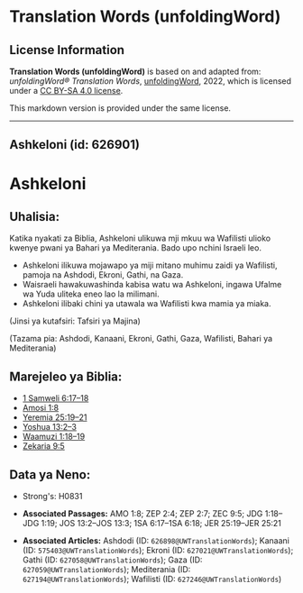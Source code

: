 # Translation Words (unfoldingWord)

## License Information

**Translation Words (unfoldingWord)** is based on and adapted from: _unfoldingWord® Translation Words_, [unfoldingWord](https://unfoldingword.org/utw), 2022, which is licensed under a [CC BY-SA 4.0 license](https://creativecommons.org/licenses/by-sa/4.0/legalcode.en).

This markdown version is provided under the same license.



--------------------------------

## Ashkeloni (id: 626901)

Ashkeloni
=========

Uhalisia:
---------

Katika nyakati za Biblia, Ashkeloni ulikuwa mji mkuu wa Wafilisti ulioko kwenye pwani ya Bahari ya Mediterania. Bado upo nchini Israeli leo.

* Ashkeloni ilikuwa mojawapo ya miji mitano muhimu zaidi ya Wafilisti, pamoja na Ashdodi, Ekroni, Gathi, na Gaza.
* Waisraeli hawakuwashinda kabisa watu wa Ashkeloni, ingawa Ufalme wa Yuda uliteka eneo lao la milimani.
* Ashkeloni ilibaki chini ya utawala wa Wafilisti kwa mamia ya miaka.

(Jinsi ya kutafsiri: Tafsiri ya Majina)

(Tazama pia: Ashdodi, Kanaani, Ekroni, Gathi, Gaza, Wafilisti, Bahari ya Mediterania)

Marejeleo ya Biblia:
--------------------

* [1 Samweli 6:17–18](https://ref.ly/1Sam6:17-1Sam6:18)
* [Amosi 1:8](https://ref.ly/Amos1:8)
* [Yeremia 25:19–21](https://ref.ly/Jer25:19-Jer25:21)
* [Yoshua 13:2–3](https://ref.ly/Josh13:2-Josh13:3)
* [Waamuzi 1:18–19](https://ref.ly/Judg1:18-Judg1:19)
* [Zekaria 9:5](https://ref.ly/Zech9:5)

Data ya Neno:
-------------

* Strong's: H0831

* **Associated Passages:** AMO 1:8; ZEP 2:4; ZEP 2:7; ZEC 9:5; JDG 1:18–JDG 1:19; JOS 13:2–JOS 13:3; 1SA 6:17–1SA 6:18; JER 25:19–JER 25:21
* **Associated Articles:** Ashdodi (ID: `626898@UWTranslationWords`); Kanaani (ID: `575403@UWTranslationWords`); Ekroni (ID: `627021@UWTranslationWords`); Gathi (ID: `627058@UWTranslationWords`); Gaza (ID: `627059@UWTranslationWords`); Mediterania (ID: `627194@UWTranslationWords`); Wafilisti (ID: `627246@UWTranslationWords`)

